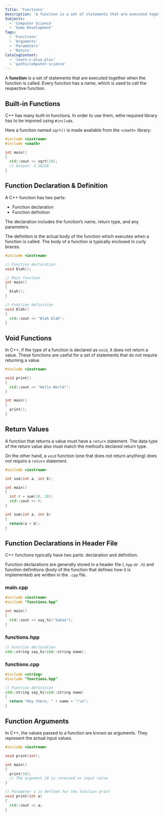 ```yaml
---
Title: 'Functions'
Description: 'A function is a set of statements that are executed together when the function is called. Every function has a name, which is used to call the respective function. C++ has many built-in functions.'
Subjects:
  - 'Computer Science'
  - 'Game Development'
Tags:
  - 'Functions'
  - 'Arguments'
  - 'Parameters'
  - 'Return'
CatalogContent:
  - 'learn-c-plus-plus'
  - 'paths/computer-science'
---
```


A **function** is a set of statements that are executed together when the function is called. Every function has a name, which is used to call the respective function.

## Built-in Functions

C++ has many built-in functions. In order to use them, wthe required library has to be impored using `#include`.

Here a function named `sqrt()` is made available from the `<cmath>` library:

```cpp
#include <iostream>
#include <cmath>

int main()
{
  std::cout << sqrt(10);
  // Output: 3.16228
}
```

## Function Declaration & Definition

A C++ function has two parts:

- Function declaration
- Function definition

The declaration includes the function’s name, return type, and any parameters.

The definition is the actual body of the function which executes when a function is called. The body of a function is typically enclosed in curly braces.

```cpp
#include <iostream>

// Function declaration
void blah();

// Main function
int main()
{
  blah();
}

// Function definition
void blah()
{
  std::cout << "Blah blah";
}
```

## Void Functions

In C++, if the type of a function is declared as `void`, it does not return a value. These functions are useful for a set of statements that do not require returning a value.

```cpp
#include <iostream>

void print()
{
  std::cout << "Hello World!";
}

int main()
{
  print();
}
```

## Return Values

A function that returns a value must have a `return` statement. The data type of the return value also must match the method’s declared return type.

On the other hand, a `void` function (one that does not return anything) does not require a `return` statement.

```cpp
#include <iostream>

int sum(int a, int b);

int main()
{
  int r = sum(10, 20);
  std::cout << r;
}

int sum(int a, int b)
{
  return(a + b);
}
```

## Function Declarations in Header File

C++ functions typically have two parts: declaration and definition.

Function declarations are generally stored in a header file (`.hpp` or `.h`) and function definitions (body of the function that defines how it is implemented) are written in the `.cpp` file.

### main.cpp

```cpp
#include <iostream>
#include "functions.hpp"

int main()
{
  std::cout << say_hi("Sabaa");
}
```

### functions.hpp

```cpp
// Function declaration
std::string say_hi(std::string name);
```

### functions.cpp

```cpp
#include <string>
#include "functions.hpp"

// Function definition
std::string say_hi(std::string name)
{
  return "Hey there, " + name + "!\n";
}
```

## Function Arguments

In C++, the values passed to a function are known as arguments. They represent the actual input values.

```cpp
#include <iostream>

void print(int);

int main()
{
  print(10);
  // The argument 10 is received as input value
}

// Parameter a is defined for the function print
void print(int a)
{
  std::cout << a;
}
```
